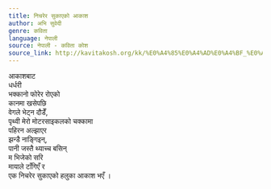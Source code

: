```yaml
---
title: निचरेर सुकाएको आकाश
author: अभि सुवेदी
genre: कविता
language: नेपाली
source: नेपाली - कविता कोश
source_link: http://kavitakosh.org/kk/%E0%A4%85%E0%A4%AD%E0%A4%BF_%E0%A4%B8%E0%A5%81%E0%A4%B5%E0%A5%87%E0%A4%A6%E0%A5%80
---
```


आकाशबाट  
धर्धरी  
भक्कानो फोरेर रोएको  
कानमा खसेपछि  
वेगले भेट्न दौडेँ,  
पृथ्वी मेरो मोटरसाइकलको चक्कामा  
पहिरन अल्झाएर  
झन्डै नाङ्गिइन्,  
पानी जस्तै थ्याच्च बसिन्  
म भिजेको सरि  
मायाले टाँगिएँ र  
एक निचरेर सुकाएको हलुका आकाश भएँ ।
